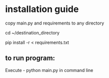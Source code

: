 # installation guide

copy main.py and requirements to any directory

cd ~/destination_directory

pip install -r < requirements.txt


## to run program:

Execute - python main.py  in command line
